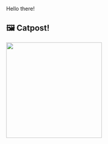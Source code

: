 Hello there!



## 🖼️ Catpost!

<sub>
    <img src="https://cdn2.thecatapi.com/images/8b29LZy_J.jpg" height="256">
</sub>

